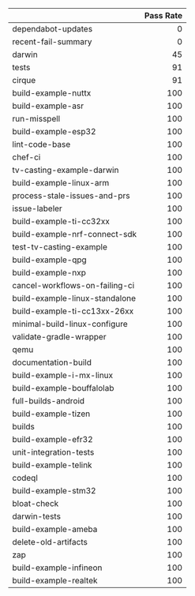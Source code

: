 |                                |   Pass Rate |
|:-------------------------------|------------:|
| dependabot-updates             |           0 |
| recent-fail-summary            |           0 |
| darwin                         |          45 |
| tests                          |          91 |
| cirque                         |          91 |
| build-example-nuttx            |         100 |
| build-example-asr              |         100 |
| run-misspell                   |         100 |
| build-example-esp32            |         100 |
| lint-code-base                 |         100 |
| chef-ci                        |         100 |
| tv-casting-example-darwin      |         100 |
| build-example-linux-arm        |         100 |
| process-stale-issues-and-prs   |         100 |
| issue-labeler                  |         100 |
| build-example-ti-cc32xx        |         100 |
| build-example-nrf-connect-sdk  |         100 |
| test-tv-casting-example        |         100 |
| build-example-qpg              |         100 |
| build-example-nxp              |         100 |
| cancel-workflows-on-failing-ci |         100 |
| build-example-linux-standalone |         100 |
| build-example-ti-cc13xx-26xx   |         100 |
| minimal-build-linux-configure  |         100 |
| validate-gradle-wrapper        |         100 |
| qemu                           |         100 |
| documentation-build            |         100 |
| build-example-i-mx-linux       |         100 |
| build-example-bouffalolab      |         100 |
| full-builds-android            |         100 |
| build-example-tizen            |         100 |
| builds                         |         100 |
| build-example-efr32            |         100 |
| unit-integration-tests         |         100 |
| build-example-telink           |         100 |
| codeql                         |         100 |
| build-example-stm32            |         100 |
| bloat-check                    |         100 |
| darwin-tests                   |         100 |
| build-example-ameba            |         100 |
| delete-old-artifacts           |         100 |
| zap                            |         100 |
| build-example-infineon         |         100 |
| build-example-realtek          |         100 |